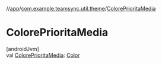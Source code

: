 //[app](../../index.md)/[com.example.teamsync.util.theme](index.md)/[ColorePrioritaMedia](-colore-priorita-media.md)

# ColorePrioritaMedia

[androidJvm]\
val [ColorePrioritaMedia](-colore-priorita-media.md): [Color](https://developer.android.com/reference/kotlin/androidx/compose/ui/graphics/Color.html)
